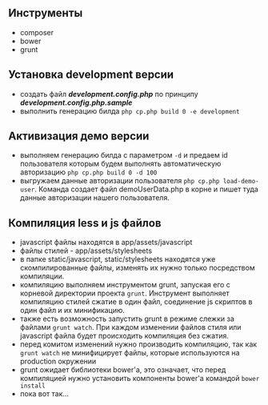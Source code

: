 ## Инструменты
 - composer
 - bower
 - grunt

## Установка development версии
 - создать файл ***development.config.php*** по принципу ***development.config.php.sample***
 - выполнить генерацию билда ```php cp.php build 0 -e development```

## Активизация демо версии
 - выполняем генерацию билда с параметром ```-d``` и предаем id пользователя которым будем выполнять автоматическую авторизацию ```php cp.php build 0 -d 100```
 - выгружаем данные авторизации пользователя ```php cp.php load-demo-user```. Команда создает файл demoUserData.php в корне и пишет туда данные авторизации нашего пользователя.

## Компиляция less и js файлов
 - javascript файлы находятся в app/assets/javascript
 - файлы стилей - app/assets/stylesheets
 - в папке static/javascript, static/stylesheets находятся уже скомпилированные файлы, изменять их нужно только посредством компиляции.
 - компиляцию выполняем инструментом grunt, запуская его с корневой директории проекта ```grunt```. Инструмент выполняет компиляцию стилей сжатие в один файл, соединение js скриптов в один файл и их минификацию.
 - также есть возможность запустить grunt в режиме слежки за файлами ```grunt watch```. При каждом изменении файлов стиля или javascript файла будет происходить компиляция без сжатия.
 - перед комитом изменений нужно производить компиляцию, так как ```grunt watch``` не минифицирует файлы, которые используются на production окружении
 - grunt ожидает библиотеки bower'a, это означает, что перед компиляцией нужно установить компоненты bower'a командой ```bower install```
 - пока вот так...